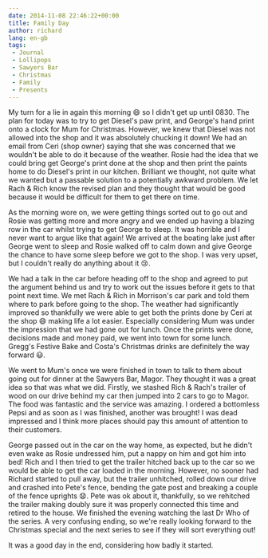 ```yaml
---
date: 2014-11-08 22:46:22+00:00
title: Family Day
author: richard 
lang: en-gb
tags:
 - Journal
 - Lollipops
 - Sawyers Bar
 - Christmas
 - Family
 - Presents
---
```


My turn for a lie in again this morning :smile: so I didn't get up until 0830. The plan for today
was to try to get Diesel's paw print, and George's hand print onto a clock for Mum for Christmas.
However, we knew that Diesel was not allowed into the shop and it was absolutely chucking it down!
We had an email from Ceri (shop owner) saying that she was concerned that we wouldn't be able to do
it because of the weather. Rosie had the idea that we could bring get George's print done at the
shop and then print the paints home to do Diesel's print in our kitchen. Brilliant we thought, not
quite what we wanted but a passable solution to a potentially awkward problem. We let Rach & Rich
know the revised plan and they thought that would be good because it would be difficult for them to
get there on time. 

As the morning wore on, we were getting things sorted out to go out and Rosie was getting more and
more angry and we ended up having a blazing row in the car whilst trying to get George to sleep. It
was horrible and I never want to argue like that again! We arrived at the boating lake just after
George went to sleep and Rosie walked off to calm down and give George the chance to have some sleep
before we got to the shop. I was very upset, but I couldn't really do anything about it :cry:. 

We had a talk in the car before heading off to the shop and agreed to put the argument behind us and
try to work out the issues before it gets to that point next time. We met Rach & Rich in Morrison's
car park and told them where to park before going to the shop. The weather had significantly
improved so thankfully we were able to get both the prints done by Ceri at the shop :smile: making
life a lot easier. Especially considering Mum was under the impression that we had gone out for
lunch. Once the prints were done, decisions made and money paid, we went into town for some lunch.
Gregg's Festive Bake and Costa's Christmas drinks are definitely the way forward :smiley:.

We went to Mum's once we were finished in town to talk to them about going out for dinner at the
Sawyers Bar, Magor. They thought it was a great idea so that was what we did. Firstly, we stashed
Rich & Rach's trailer of wood on our drive behind my car then jumped into 2 cars to go to Magor. The
food was fantastic and the service was amazing. I ordered a bottomless Pepsi and as soon as I was
finished, another was brought! I was dead impressed and I think more places should pay this amount
of attention to their customers.

George passed out in the car on the way home, as expected, but he didn't even wake as Rosie
undressed him, put a nappy on him and got him into bed! Rich and I then tried to get the trailer
hitched back up to the car so we would be able to get the car loaded in the morning. However, no
sooner had Richard started to pull away, but the trailer unhitched, rolled down our drive and
crashed into Pete's fence, bending the gate post and breaking a couple of the fence uprights
:anguished:. Pete was ok about it, thankfully, so we rehitched the trailer making doubly sure it was
properly connected this time and retired to the house. We finished the evening watching the last Dr
Who of the series. A very confusing ending, so we're really looking forward to the Christmas special
and the next series to see if they will sort everything out!

It was a good day in the end, considering how badly it started.